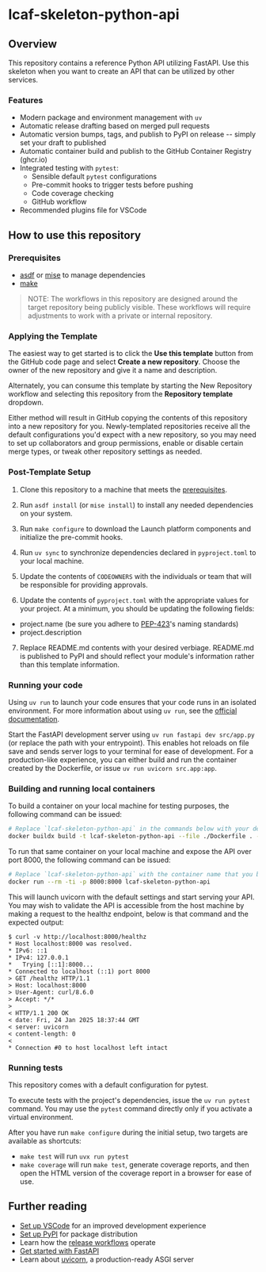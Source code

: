 # lcaf-skeleton-python-api

## Overview

This repository contains a reference Python API utilizing FastAPI. Use this skeleton when you want to create an API that can be utilized by other services.

### Features

- Modern package and environment management with `uv`
- Automatic release drafting based on merged pull requests
- Automatic version bumps, tags, and publish to PyPI on release -- simply set your draft to published
- Automatic container build and publish to the GitHub Container Registry (ghcr.io)
- Integrated testing with `pytest`:
    - Sensible default `pytest` configurations
    - Pre-commit hooks to trigger tests before pushing
    - Code coverage checking
    - GitHub workflow
- Recommended plugins file for VSCode

## How to use this repository

### Prerequisites

- [asdf](https://github.com/asdf-vm/asdf) or [mise](https://mise.jdx.dev/) to manage dependencies
- [make](https://www.gnu.org/software/make/)

> NOTE: The workflows in this repository are designed around the target repository being publicly visible. These workflows will require adjustments to work with a private or internal repository.

### Applying the Template

The easiest way to get started is to click the **Use this template** button from the GitHub code page and select **Create a new repository**. Choose the owner of the new repository and give it a name and description.

Alternately, you can consume this template by starting the New Repository workflow and selecting this repository from the **Repository template** dropdown.

Either method will result in GitHub copying the contents of this repository into a new repository for you. Newly-templated repositories receive all the default configurations you'd expect with a new repository, so you may need to set up collaborators and group permissions, enable or disable certain merge types, or tweak other repository settings as needed.

### Post-Template Setup

1. Clone this repository to a machine that meets the [prerequisites](#prerequisites).

2. Run `asdf install` (or `mise install`) to install any needed dependencies on your system.

3. Run `make configure` to download the Launch platform components and initialize the pre-commit hooks.

4. Run `uv sync` to synchronize dependencies declared in `pyproject.toml` to your local machine.

5. Update the contents of `CODEOWNERS` with the individuals or team that will be responsible for providing approvals.

6. Update the contents of `pyproject.toml` with the appropriate values for your project. At a minimum, you should be updating the following fields:

- project.name (be sure you adhere to [PEP-423](https://peps.python.org/pep-0423/)'s naming standards)
- project.description

7. Replace README.md contents with your desired verbiage. README.md is published to PyPI and should reflect your module's information rather than this template information.

### Running your code

Using `uv run` to launch your code ensures that your code runs in an isolated environment. For more information about using `uv run`, see the [official documentation](https://docs.astral.sh/uv/concepts/projects/run/).

Start the FastAPI development server using `uv run fastapi dev src/app.py` (or replace the path with your entrypoint). This enables hot reloads on file save and sends server logs to your terminal for ease of development. For a production-like experience, you can either build and run the container created by the Dockerfile, or issue `uv run uvicorn src.app:app`.

### Building and running local containers

To build a container on your local machine for testing purposes, the following command can be issued:

```sh
# Replace `lcaf-skeleton-python-api` in the commands below with your desired container name
docker buildx build -t lcaf-skeleton-python-api --file ./Dockerfile . --load
```

To run that same container on your local machine and expose the API over port 8000, the following command can be issued:

```sh
# Replace `lcaf-skeleton-python-api` with the container name that you built in the command above.
docker run --rm -ti -p 8000:8000 lcaf-skeleton-python-api
```

This will launch uvicorn with the default settings and start serving your API. You may wish to validate the API is accessible from the host machine by making a request to the healthz endpoint, below is that command and the expected output:

```
$ curl -v http://localhost:8000/healthz
* Host localhost:8000 was resolved.
* IPv6: ::1
* IPv4: 127.0.0.1
*   Trying [::1]:8000...
* Connected to localhost (::1) port 8000
> GET /healthz HTTP/1.1
> Host: localhost:8000
> User-Agent: curl/8.6.0
> Accept: */*
>
< HTTP/1.1 200 OK
< date: Fri, 24 Jan 2025 18:37:44 GMT
< server: uvicorn
< content-length: 0
<
* Connection #0 to host localhost left intact
```

### Running tests

This repository comes with a default configuration for pytest.

To execute tests with the project's dependencies, issue the `uv run pytest` command. You may use the `pytest` command directly only if you activate a virtual environment.

After you have run `make configure` during the initial setup, two targets are available as shortcuts:

- `make test` will run `uvx run pytest`
- `make coverage` will run `make test`, generate coverage reports, and then open the HTML version of the coverage report in a browser for ease of use.

## Further reading

- [Set up VSCode](./docs/ide-vscode.md) for an improved development experience
- [Set up PyPI](./docs/pypi-configuration.md) for package distribution
- Learn how the [release workflows](./docs/release-workflow.md) operate
- [Get started with FastAPI](https://fastapi.tiangolo.com/tutorial/)
- Learn about [uvicorn](https://www.uvicorn.org/), a production-ready ASGI server
